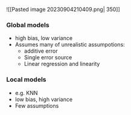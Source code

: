 ![[Pasted image 20230904210409.png| 350]]

### Global models
- high bias, low variance
- Assumes many of unrealistic assumpotions:
	- additive error
	- Single error source
	- Linear regression and linearity

### Local models
- e.g. KNN
- low bias, high variance
- Few assumptions